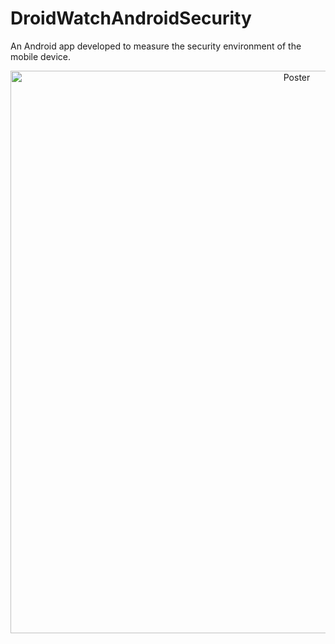 # DroidWatchAndroidSecurity
An Android app developed to measure the security environment of the mobile device. 

<p align="center">
        <img src="https://github.com/qiaoranli/DroidWatchAndroidSecurity/blob/master/doc_images/AI_at_GCCIS.png" alt="Poster" align="middle" width="900" >
</p>

